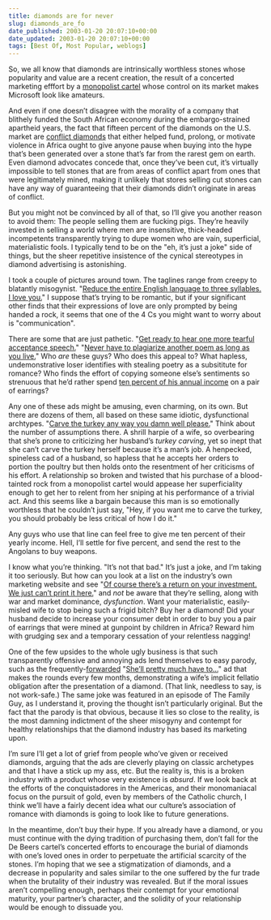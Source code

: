 ```yaml
---
title: diamonds are for never
slug: diamonds_are_fo
date_published: 2003-01-20 20:07:10+00:00
date_updated: 2003-01-20 20:07:10+00:00
tags: [Best Of, Most Popular, weblogs]
---
```

So, we all know that diamonds are intrinsically worthless stones whose popularity and value are a recent creation, the result of a concerted marketing efffort by a [monopolist cartel](http://archive.salon.com/business/feature/2000/09/27/diamonds/) whose control on its market makes Microsoft look like amateurs.

And even if one doesn’t disagree with the morality of a company that blithely funded the South African economy during the embargo-strained apartheid years, the fact that fifteen percent of the diamonds on the U.S. market are [conflict diamonds](http://www.usaid.gov/regions/afr/conflictweb/conflict_diamonds.html) that either helped fund, prolong, or motivate violence in Africa ought to give anyone pause when buying into the hype that’s been generated over a stone that’s far from the rarest gem on earth. Even diamond advocates concede that, once they’ve been cut, it’s virtually impossible to tell stones that are from areas of conflict apart from ones that were legitimately mined, making it unlikely that stores selling cut stones can have any way of guaranteeing that their diamonds didn’t originate in areas of conflict.

But you might not be convinced by all of that, so I’ll give you another reason to avoid them: The people selling them are fucking pigs. They’re heavily invested in selling a world where men are insensitive, thick-headed incompetents transparently trying to dupe women who are vain, superficial, materialistic fools. I typically tend to be on the "eh, it’s just a joke" side of things, but the sheer repetitive insistence of the cynical stereotypes in diamond advertising is astonishing.

I took a couple of pictures around town. The taglines range from creepy to blatantly misogynist. "[Reduce the entire English language to three syllables. I love you.](/anil/stuff/diamond1.jpg)" I suppose that’s trying to be romantic, but if your significant other finds that their expressions of love are only prompted by being handed a rock, it seems that one of the 4 Cs you might want to worry about is "communication".

There are some that are just pathetic. "[Get ready to hear one more tearful acceptance speech.](/anil/stuff/diamond4.jpg)" "[Never have to plagiarize another poem as long as you live.](/anil/stuff/diamond3.jpg)" Who *are* these guys? Who does this appeal to? What hapless, undemonstrative loser identifies with stealing poetry as a subsititute for romance? Who finds the effort of copying someone else’s sentiments so strenuous that he’d rather spend [ten percent of his annual income](http://www.adiamondisforever.com/ring/spend.html) on a pair of earrings?

Any one of these ads might be amusing, even charming, on its own. But there are dozens of them, all based on these same idiotic, dysfunctional archtypes. "[Carve the turkey any way you damn well please.](/anil/stuff/diamond2.jpg)" Think about the number of assumptions there. A shrill harpie of a wife, so overbearing that she’s prone to criticizing her husband’s *turkey carving*, yet so inept that she can’t carve the turkey herself because it’s a man’s job. A henpecked, spineless cad of a husband, so hapless that he accepts her orders to portion the poultry but then holds onto the resentment of her criticisms of his effort. A relationship so broken and twisted that his purchase of a blood-tainted rock from a monopolist cartel would appease her superficiality enough to get her to relent from her sniping at his performance of a trivial act. And this seems like a bargain because this man is so emotionally worthless that he couldn’t just say, "Hey, if you want me to carve the turkey, you should probably be less critical of how I do it."

Any guys who use that line can feel free to give me ten percent of their yearly income. Hell, I’ll settle for five percent, and send the rest to the Angolans to buy weapons.

I know what you’re thinking. "It’s not that bad." It’s just a joke, and I’m taking it too seriously. But how can you look at a list on the industry’s own marketing website and see "[Of course there’s a return on your investment. We just can’t print it here.](http://www.adiamondisforever.com/epostcard/epostcard1.html)" and *not* be aware that they’re selling, along with war and market dominance, *dysfunction*. Want your materialistic, easily-misled wife to stop being such a frigid bitch? Buy her a diamond! Did your husband decide to increase your consumer debt in order to buy you a pair of earrings that were mined at gunpoint by children in Africa? Reward him with grudging sex and a temporary cessation of your relentless nagging!

One of the few upsides to the whole ugly business is that such transparently offensive and annoying ads lend themselves to easy parody, such as the frequently-[forwarded](/magazine/backissues/pardon_me_for_being_forward.php) "[She’ll pretty much have to…](/anil/stuff/prettymuchhaveto.jpg)" ad that makes the rounds every few months, demonstrating a wife’s implicit fellatio obligation after the presentation of a diamond. (That link, needless to say, is not work-safe.) The same joke was featured in an episode of The Family Guy, as I understand it, proving the thought isn’t particularly original. But the fact that the parody is that obvious, because it lies so close to the reality, is the most damning indictment of the sheer misogyny and contempt for healthy relationships that the diamond industry has based its marketing upon.

I’m sure I’ll get a lot of grief from people who’ve given or received diamonds, arguing that the ads are cleverly playing on classic archetypes and that I have a stick up my ass, etc. But the reality is, this is a broken industry with a product whose very existence is *absurd*. If we look back at the efforts of the conquistadores in the Americas, and their monomaniacal focus on the pursuit of gold, even by members of the Catholic church, I think we’ll have a fairly decent idea what our culture’s association of romance with diamonds is going to look like to future generations.

In the meantime, don’t buy their hype. If you already have a diamond, or you must continue with the dying tradition of purchasing them, don’t fall for the De Beers cartel’s concerted efforts to encourage the burial of diamonds with one’s loved ones in order to perpetuate the artificial scarcity of the stones. I’m hoping that we see a stigmatization of diamonds, and a decrease in popularity and sales similar to the one suffered by the fur trade when the brutality of their industry was revealed. But if the moral issues aren’t compelling enough, perhaps their contempt for your emotional maturity, your partner’s character, and the solidity of your relationship would be enough to dissuade you.
